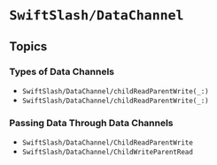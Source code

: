 # ``SwiftSlash/DataChannel``

## Topics

### Types of Data Channels

- ``SwiftSlash/DataChannel/childReadParentWrite(_:)``
- ``SwiftSlash/DataChannel/childReadParentWrite(_:)``

### Passing Data Through Data Channels

- ``SwiftSlash/DataChannel/ChildReadParentWrite``
- ``SwiftSlash/DataChannel/ChildWriteParentRead``
